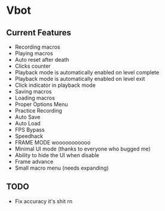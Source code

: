 # Vbot

## Current Features

- Recording macros
- Playing macros
- Auto reset after death
- Clicks counter
- Playback mode is automatically enabled on level complete
- Playback mode is automatically enabled on level exit
- Click indicator in playback mode
- Saving macros
- Loading macros
- Proper Options Menu
- Practice Recording
- Auto Save
- Auto Load
- FPS Bypass
- Speedhack
- FRAME MODE wooooooooooo
- Minimal UI mode (thanks to everyone who bugged me)
- Ability to hide the UI when disable
- Frame advance
- Small macro menu (needs expanding)

## TODO

- Fix accuracy it's shit rn
